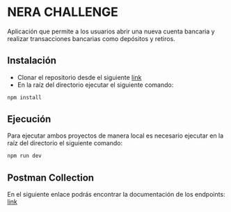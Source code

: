# NERA CHALLENGE

Aplicación que permite a los usuarios abrir una nueva
cuenta bancaria y realizar transacciones bancarias como depósitos y retiros.

## Instalación

- Clonar el repositorio desde el siguiente [link](https://github.com/FerDR89/nera-challenge)
- En la raíz del directorio ejecutar el siguiente comando:

```bash
npm install
```

## Ejecución

Para ejecutar ambos proyectos de manera local es necesario ejecutar en la raíz del directorio el siguiente comando:

```bash
npm run dev
```

## Postman Collection

En el siguiente enlace podrás encontrar la documentación de los endpoints: [link](https://documenter.getpostman.com/view/17432860/2sAXjJ7E5x)
